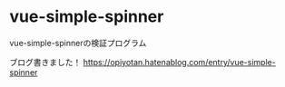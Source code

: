 # vue-simple-spinner
vue-simple-spinnerの検証プログラム

ブログ書きました！
https://opiyotan.hatenablog.com/entry/vue-simple-spinner
